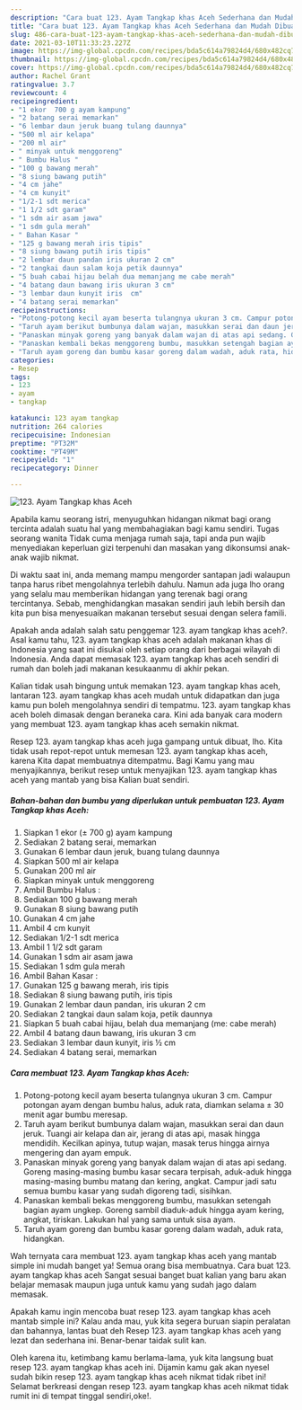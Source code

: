 ```yaml
---
description: "Cara buat 123. Ayam Tangkap khas Aceh Sederhana dan Mudah Dibuat"
title: "Cara buat 123. Ayam Tangkap khas Aceh Sederhana dan Mudah Dibuat"
slug: 486-cara-buat-123-ayam-tangkap-khas-aceh-sederhana-dan-mudah-dibuat
date: 2021-03-10T11:33:23.227Z
image: https://img-global.cpcdn.com/recipes/bda5c614a79824d4/680x482cq70/123-ayam-tangkap-khas-aceh-foto-resep-utama.jpg
thumbnail: https://img-global.cpcdn.com/recipes/bda5c614a79824d4/680x482cq70/123-ayam-tangkap-khas-aceh-foto-resep-utama.jpg
cover: https://img-global.cpcdn.com/recipes/bda5c614a79824d4/680x482cq70/123-ayam-tangkap-khas-aceh-foto-resep-utama.jpg
author: Rachel Grant
ratingvalue: 3.7
reviewcount: 4
recipeingredient:
- "1 ekor  700 g ayam kampung"
- "2 batang serai memarkan"
- "6 lembar daun jeruk buang tulang daunnya"
- "500 ml air kelapa"
- "200 ml air"
- " minyak untuk menggoreng"
- " Bumbu Halus "
- "100 g bawang merah"
- "8 siung bawang putih"
- "4 cm jahe"
- "4 cm kunyit"
- "1/2-1 sdt merica"
- "1 1/2 sdt garam"
- "1 sdm air asam jawa"
- "1 sdm gula merah"
- " Bahan Kasar "
- "125 g bawang merah iris tipis"
- "8 siung bawang putih iris tipis"
- "2 lembar daun pandan iris ukuran 2 cm"
- "2 tangkai daun salam koja petik daunnya"
- "5 buah cabai hijau belah dua memanjang me cabe merah"
- "4 batang daun bawang iris ukuran 3 cm"
- "3 lembar daun kunyit iris  cm"
- "4 batang serai memarkan"
recipeinstructions:
- "Potong-potong kecil ayam beserta tulangnya ukuran 3 cm. Campur potongan ayam dengan bumbu halus, aduk rata, diamkan selama ± 30 menit agar bumbu meresap."
- "Taruh ayam berikut bumbunya dalam wajan, masukkan serai dan daun jeruk. Tuangi air kelapa dan air, jerang di atas api, masak hingga mendidih. Kecilkan apinya, tutup wajan, masak terus hingga airnya mengering dan ayam empuk."
- "Panaskan minyak goreng yang banyak dalam wajan di atas api sedang. Goreng masing-masing bumbu kasar secara terpisah, aduk-aduk hingga masing-masing bumbu matang dan kering, angkat. Campur jadi satu semua bumbu kasar yang sudah digoreng tadi, sisihkan."
- "Panaskan kembali bekas menggoreng bumbu, masukkan setengah bagian ayam ungkep. Goreng sambil diaduk-aduk hingga ayam kering, angkat, tiriskan. Lakukan hal yang sama untuk sisa ayam."
- "Taruh ayam goreng dan bumbu kasar goreng dalam wadah, aduk rata, hidangkan."
categories:
- Resep
tags:
- 123
- ayam
- tangkap

katakunci: 123 ayam tangkap 
nutrition: 264 calories
recipecuisine: Indonesian
preptime: "PT32M"
cooktime: "PT49M"
recipeyield: "1"
recipecategory: Dinner

---
```



![123. Ayam Tangkap khas Aceh](https://img-global.cpcdn.com/recipes/bda5c614a79824d4/680x482cq70/123-ayam-tangkap-khas-aceh-foto-resep-utama.jpg)

Apabila kamu seorang istri, menyuguhkan hidangan nikmat bagi orang tercinta adalah suatu hal yang membahagiakan bagi kamu sendiri. Tugas seorang  wanita Tidak cuma menjaga rumah saja, tapi anda pun wajib menyediakan keperluan gizi terpenuhi dan masakan yang dikonsumsi anak-anak wajib nikmat.

Di waktu  saat ini, anda memang mampu mengorder santapan jadi walaupun tanpa harus ribet mengolahnya terlebih dahulu. Namun ada juga lho orang yang selalu mau memberikan hidangan yang terenak bagi orang tercintanya. Sebab, menghidangkan masakan sendiri jauh lebih bersih dan kita pun bisa menyesuaikan makanan tersebut sesuai dengan selera famili. 



Apakah anda adalah salah satu penggemar 123. ayam tangkap khas aceh?. Asal kamu tahu, 123. ayam tangkap khas aceh adalah makanan khas di Indonesia yang saat ini disukai oleh setiap orang dari berbagai wilayah di Indonesia. Anda dapat memasak 123. ayam tangkap khas aceh sendiri di rumah dan boleh jadi makanan kesukaanmu di akhir pekan.

Kalian tidak usah bingung untuk memakan 123. ayam tangkap khas aceh, lantaran 123. ayam tangkap khas aceh mudah untuk didapatkan dan juga kamu pun boleh mengolahnya sendiri di tempatmu. 123. ayam tangkap khas aceh boleh dimasak dengan beraneka cara. Kini ada banyak cara modern yang membuat 123. ayam tangkap khas aceh semakin nikmat.

Resep 123. ayam tangkap khas aceh juga gampang untuk dibuat, lho. Kita tidak usah repot-repot untuk memesan 123. ayam tangkap khas aceh, karena Kita dapat membuatnya ditempatmu. Bagi Kamu yang mau menyajikannya, berikut resep untuk menyajikan 123. ayam tangkap khas aceh yang mantab yang bisa Kalian buat sendiri.

<!--inarticleads1-->

##### Bahan-bahan dan bumbu yang diperlukan untuk pembuatan 123. Ayam Tangkap khas Aceh:

1. Siapkan 1 ekor (± 700 g) ayam kampung
1. Sediakan 2 batang serai, memarkan
1. Gunakan 6 lembar daun jeruk, buang tulang daunnya
1. Siapkan 500 ml air kelapa
1. Gunakan 200 ml air
1. Siapkan  minyak untuk menggoreng
1. Ambil  Bumbu Halus :
1. Sediakan 100 g bawang merah
1. Gunakan 8 siung bawang putih
1. Gunakan 4 cm jahe
1. Ambil 4 cm kunyit
1. Sediakan 1/2-1 sdt merica
1. Ambil 1 1/2 sdt garam
1. Gunakan 1 sdm air asam jawa
1. Sediakan 1 sdm gula merah
1. Ambil  Bahan Kasar :
1. Gunakan 125 g bawang merah, iris tipis
1. Sediakan 8 siung bawang putih, iris tipis
1. Gunakan 2 lembar daun pandan, iris ukuran 2 cm
1. Sediakan 2 tangkai daun salam koja, petik daunnya
1. Siapkan 5 buah cabai hijau, belah dua memanjang (me: cabe merah)
1. Ambil 4 batang daun bawang, iris ukuran 3 cm
1. Sediakan 3 lembar daun kunyit, iris ½ cm
1. Sediakan 4 batang serai, memarkan




<!--inarticleads2-->

##### Cara membuat 123. Ayam Tangkap khas Aceh:

1. Potong-potong kecil ayam beserta tulangnya ukuran 3 cm. Campur potongan ayam dengan bumbu halus, aduk rata, diamkan selama ± 30 menit agar bumbu meresap.
1. Taruh ayam berikut bumbunya dalam wajan, masukkan serai dan daun jeruk. Tuangi air kelapa dan air, jerang di atas api, masak hingga mendidih. Kecilkan apinya, tutup wajan, masak terus hingga airnya mengering dan ayam empuk.
1. Panaskan minyak goreng yang banyak dalam wajan di atas api sedang. Goreng masing-masing bumbu kasar secara terpisah, aduk-aduk hingga masing-masing bumbu matang dan kering, angkat. Campur jadi satu semua bumbu kasar yang sudah digoreng tadi, sisihkan.
1. Panaskan kembali bekas menggoreng bumbu, masukkan setengah bagian ayam ungkep. Goreng sambil diaduk-aduk hingga ayam kering, angkat, tiriskan. Lakukan hal yang sama untuk sisa ayam.
1. Taruh ayam goreng dan bumbu kasar goreng dalam wadah, aduk rata, hidangkan.




Wah ternyata cara membuat 123. ayam tangkap khas aceh yang mantab simple ini mudah banget ya! Semua orang bisa membuatnya. Cara buat 123. ayam tangkap khas aceh Sangat sesuai banget buat kalian yang baru akan belajar memasak maupun juga untuk kamu yang sudah jago dalam memasak.

Apakah kamu ingin mencoba buat resep 123. ayam tangkap khas aceh mantab simple ini? Kalau anda mau, yuk kita segera buruan siapin peralatan dan bahannya, lantas buat deh Resep 123. ayam tangkap khas aceh yang lezat dan sederhana ini. Benar-benar taidak sulit kan. 

Oleh karena itu, ketimbang kamu berlama-lama, yuk kita langsung buat resep 123. ayam tangkap khas aceh ini. Dijamin kamu gak akan nyesel sudah bikin resep 123. ayam tangkap khas aceh nikmat tidak ribet ini! Selamat berkreasi dengan resep 123. ayam tangkap khas aceh nikmat tidak rumit ini di tempat tinggal sendiri,oke!.

